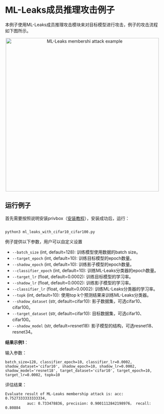 # ML-Leaks成员推理攻击例子

本例子使用ML-Leaks成员推理攻击模块来对目标模型进行攻击，例子的攻击流程如下图所示。

<p align="center">
  <img src="../../../docs/images/ml_leak_example.png?raw=true" width="500" title="ML-Leaks membershi attack example"/>
</p>

## 运行例子

首先需要按照说明安装privbox（[安装教程](../../../README_cn.md###安装)），安装成功后，运行：
```shell

python3 ml_leaks_with_cifar10_cifar100.py

```

例子提供以下参数，用户可以自定义设置

- `--batch_size` (int, default=128): 训练模型使用数据的batch size。
- `--target_epoch` (int, default=10): 训练目标模型的epoch数量。
- `--shadow_epoch` (int, default=10): 训练影子模型的epoch数量。
- `--classifier_epoch` (int, default=10): 训练ML-Leaks分类器的epoch数量。
- `--target_lr` (float, default=0.0002): 训练目标模型的学习率。
- `--shadow_lr` (float, default=0.0002): 训练影子模型的学习率。
- `--classifier_lr` (float, default=0.0002): 训练ML-Leaks分类器的学习率。
- `--topk` (int, default=10): 使用top k个预测结果来训练ML-Leaks分类器。
- `--shadow_dataset` (str, default=cifar10): 影子数据集，可选cifar10、cifar100。
- `--target_dataset` (str, default=cifar10): 目标数据集，可选cifar10、cifar100。
- `--shadow_model` (str, default=resnet18): 影子模型的结构，可选resnet18、resnet34。


**结果示例1**：

输入参数：
```shell
batch_size=128, classifier_epoch=10, classifier_lr=0.0002, shadow_dataset='cifar10', shadow_epoch=10, shadow_lr=0.0002, shadow_model='resnet18', target_dataset='cifar10', target_epoch=10, target_lr=0.0002, topk=10
```

评估结果：
```shell
Evaluate result of ML-Leaks membership attack is: acc: 0.7527333333333334,
          auc: 0.733478836, precision: 0.9001112842198976， recall: 0.80884
```
